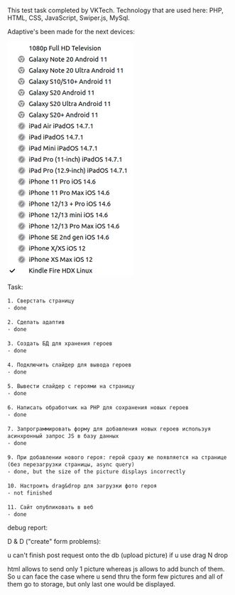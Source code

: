 This test task completed by VKTech.
Technology that are used here:
PHP, HTML, CSS, JavaScript, Swiper.js, MySql.


Adaptive's been made for the next devices:

![alt text](./img/compatabilityRess.png)



Task: 

    1. Сверстать страницу
    - done
    
    2. Сделать адаптив
    - done
    
    3. Создать БД для хранения героев
    - done
    
    4. Подключить слайдер для вывода героев
    - done
    
    5. Вывести слайдер с героями на страницу
    - done
    
    6. Написать обработчик на PHP для сохранения новых героев
    - done
    
    7. Запрограммировать форму для добавления новых героев используя асинхронный запрос JS в базу данных
    - done 
    
    9. При добавлении нового героя: герой сразу же появляется на странице (без перезагрузки страницы, async query)
    - done, but the size of the picture displays incorrectly 
    
    10. Настроить drag&drop для загрузки фото героя
    - not finished
    
    11. Сайт опубликовать в веб
    - done



debug report:

D & D 
("create" form problems):

u can't finish post request onto the db (upload picture) if  u use drag N drop

html allows to send only 1 picture whereas js allows to add bunch of them. So u can face the case where u send thru the form few pictures and all of them go to storage, but only last one would be displayed.
